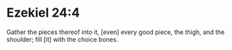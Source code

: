 # Ezekiel 24:4

Gather the pieces thereof into it, [even] every good piece, the thigh, and the shoulder; fill [it] with the choice bones.